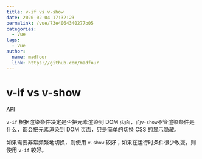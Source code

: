 ```yaml
---
title: v-if vs v-show
date: 2020-02-04 17:32:23
permalink: /vue/73e4064340277b05
categories:
  - Vue
tags:
  - Vue
author:
  name: madfour
  link: https://github.com/madfour
---
```


# v-if vs v-show

[API](https://cn.vuejs.org/v2/guide/conditional.html#v-if-vs-v-show)

`v-if` 根据渲染条件决定是否把元素渲染到 DOM 页面，而`v-show`不管渲染条件是什么，都会把元素渲染到 DOM 页面，只是简单的切换 CSS 的显示隐藏。

<!-- more -->

如果需要非常频繁地切换，则使用 `v-show` 较好；如果在运行时条件很少改变，则使用 `v-if` 较好。

